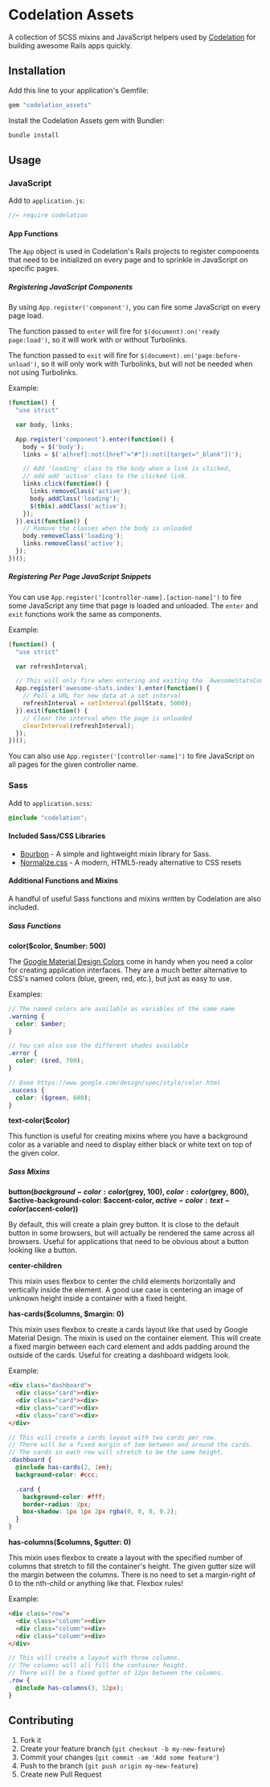# Codelation Assets

A collection of SCSS mixins and JavaScript helpers used by
[Codelation](https://codelation.com) for building awesome Rails apps quickly.

## Installation

Add this line to your application's Gemfile:

```ruby
gem "codelation_assets"
```

Install the Codelation Assets gem with Bundler:

```bash
bundle install
```

## Usage

### JavaScript

Add to `application.js`:

```javascript
//= require codelation
```

#### App Functions

The `App` object is used in Codelation's Rails projects to register components that
need to be initialized on every page and to sprinkle in JavaScript on specific pages.

##### Registering JavaScript Components

By using `App.register('component')`, you can fire some JavaScript on every page load.

The function passed to `enter` will fire for `$(document).on('ready page:load')`, so
it will work with or without Turbolinks.

The function passed to `exit` will fire for `$(document).on('page:before-unload')`,
so it will only work with Turbolinks, but will not be needed when not using Turbolinks.

Example:

```javascript
(function() {
  "use strict"

  var body, links;

  App.register('component').enter(function() {
    body = $('body');
    links = $('a[href]:not([href^="#"]):not([target="_blank"])');

    // Add 'loading' class to the body when a link is clicked,
    // add add 'active' class to the clicked link.
    links.click(function() {
      links.removeClass('active');
      body.addClass('loading');
      $(this).addClass('active');
    });
  }).exit(function() {
    // Remove the classes when the body is unloaded
    body.removeClass('loading');
    links.removeClass('active');
  });
})();
```

##### Registering Per Page JavaScript Snippets

You can use `App.register('[controller-name].[action-name]')` to fire some JavaScript any time
that page is loaded and unloaded. The `enter` and `exit` functions work the same as components.

Example:

```javascript
(function() {
  "use strict"

  var refreshInterval;

  // This will only fire when entering and exiting the `AwesomeStatsController#index` page.
  App.register('awesome-stats.index').enter(function() {
    // Poll a URL for new data at a set interval
    refreshInterval = setInterval(pollStats, 5000);
  }).exit(function() {
    // Clear the interval when the page is unloaded
    clearInterval(refreshInterval);
  });
})();
```

You can also use `App.register('[controller-name]')` to fire JavaScript on all pages
for the given controller name.

### Sass

Add to `application.scss`:

```scss
@include "codelation";
```

#### Included Sass/CSS Libraries

- [Bourbon](http://bourbon.io) - A simple and lightweight mixin library for Sass.
- [Normalize.css](https://necolas.github.io/normalize.css/) - A modern, HTML5-ready alternative to CSS resets

#### Additional Functions and Mixins

A handful of useful Sass functions and mixins written by Codelation are also included.

##### Sass Functions

**color($color, $number: 500)**

The [Google Material Design Colors](https://www.google.com/design/spec/style/color.html) come in handy when you
need a color for creating application interfaces. They are a much better alternative to CSS's named colors
(blue, green, red, etc.), but just as easy to use.

Examples:

```scss
// The named colors are available as variables of the same name
.warning {
  color: $amber;
}

// You can also use the different shades available
.error {
  color: ($red, 700);
}

// @see https://www.google.com/design/spec/style/color.html
.success {
  color: ($green, 600);
}
```

**text-color($color)**

This function is useful for creating mixins where you have a background color as a variable
and need to display either black or white text on top of the given color.

##### Sass Mixins

**button($background-color: color($grey, 100), $color: color($grey, 800), $active-background-color: $accent-color, $active-color: text-color($accent-color))**

By default, this will create a plain grey button. It is close to the default button in some browsers, but will
actually be rendered the same across all browsers. Useful for applications that need to be obvious about
a button looking like a button.

**center-children**

This mixin uses flexbox to center the child elements horizontally and vertically inside the element.
A good use case is centering an image of unknown height inside a container with a fixed height.

**has-cards($columns, $margin: 0)**

This mixin uses flexbox to create a cards layout like that used by Google Material Design. The
mixin is used on the container element. This will create a fixed margin between each card element
and adds padding around the outside of the cards. Useful for creating a dashboard widgets look.

Example:

```html
<div class="dashboard">
  <div class="card"><div>
  <div class="card"><div>
  <div class="card"><div>
  <div class="card"><div>
</div>
```

```scss
// This will create a cards layout with two cards per row.
// There will be a fixed margin of 1em between and around the cards.
// The cards in each row will stretch to be the same height.
.dashboard {
  @include has-cards(2, 1em);
  background-color: #ccc;

  .card {
    background-color: #fff;
    border-radius: 2px;
    box-shadow: 1px 1px 2px rgba(0, 0, 0, 0.2);
  }
}
```

**has-columns($columns, $gutter: 0)**

This mixin uses flexbox to create a layout with the specified number of columns
that stretch to fill the container's height. The given gutter size will the margin
between the columns. There is no need to set a margin-right of 0 to the nth-child
or anything like that. Flexbox rules!

Example:

```html
<div class="row">
  <div class="column"><div>
  <div class="column"><div>
  <div class="column"><div>
</div>
```

```scss
// This will create a layout with three columns.
// The columns will all fill the container height.
// There will be a fixed gutter of 12px between the columns.
.row {
  @include has-columns(3, 12px);
}
```

## Contributing

1. Fork it
2. Create your feature branch (`git checkout -b my-new-feature`)
3. Commit your changes (`git commit -am 'Add some feature'`)
4. Push to the branch (`git push origin my-new-feature`)
5. Create new Pull Request
